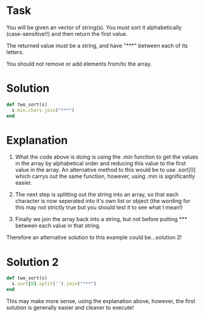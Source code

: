 # Task
You will be given an vector of string(s). You must sort it alphabetically (case-sensitive!!) and then return the first value.

The returned value must be a string, and have "***" between each of its letters.

You should not remove or add elements from/to the array.

# Solution
```ruby
def two_sort(s)
  s.min.chars.join("***")
end
```

# Explanation
1. What the code above is doing is using the .min function to get the values in the array by alphabetical order and reducing this value to 
the first value in the array. An alternative method to this would be to use .sort[0] which carrys out the same function, however, using
.min is significantly easier. 

2. The next step is splitting out the string into an array, so that each character is now seperated into it's own list or object
(the wording for this may not strictly true but you should test it to see what I mean!)

3. Finally we join the array back into a string, but not before putting *** between each value in that string.

Therefore an alternative solution to this example could be...solution 2!

# Solution 2
```ruby
def two_sort(s)
  s.sort[0].split('').join("***")
end
```

This may make more sense, using the explanation above, however, the first solution is generally easier and cleaner to execute!
